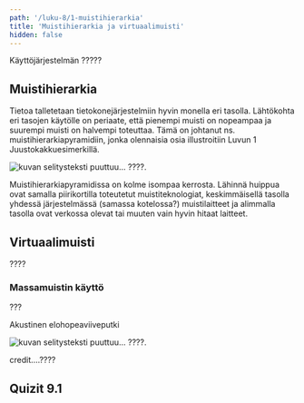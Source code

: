 ```yaml
---
path: '/luku-8/1-muistihierarkia'
title: 'Muistihierarkia ja virtuaalimuisti'
hidden: false
---
```


<div>
<lead>Käyttöjärjestelmän ?????</lead>
</div>

## Muistihierarkia
Tietoa talletetaan tietokonejärjestelmiin hyvin monella eri tasolla. Lähtökohta eri tasojen käytölle on periaate, että pienempi muisti on nopeampaa ja suurempi muisti on halvempi toteuttaa. Tämä on johtanut ns. muistihierarkiapyramidiin, jonka olennaisia osia illustroitiin  Luvun 1 Juustokakkuesimerkillä.


<!-- kuva: ch-1-3-muistihierarkia    -->

![kuvan selitysteksti puuttuu... ????.](./ch-1-1-muistihierarkia.svg)
<div>
<illustrations motive="ch-1-3-muistihierarkia"></illustrations>
</div>

Muistihierarkiapyramidissa on kolme isompaa kerrosta. Lähinnä huippua ovat samalla piirikortilla toteutetut muistiteknologiat, keskimmäisellä tasolla yhdessä järjestelmässä (samassa kotelossa?) muistilaitteet ja alimmalla tasolla ovat verkossa olevat tai muuten vain hyvin hitaat laitteet.





## Virtuaalimuisti 
????

### Massamuistin käyttö
???

<text-box variant="example" name="Historiaa:  Akustinen elohopeaviiveputki">
  
Akustinen elohopeaviiveputki
<!-- kuva: ch-7-3-ferriitti    -->

![kuvan selitysteksti puuttuu... ????.](./ch-8-1-viiveputki.svg)
<div>
<illustrations motive="ch-8-1-viiveputki"></illustrations>
</div>
credit....???? 

</text-box>

## Quizit 9.1
<!-- Quiz 9.1.?? -->
<div><quiznator id="5caf0493fd9fd71425c6d6c6"></quiznator></div>
